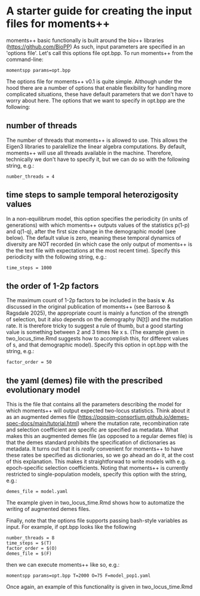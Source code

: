 # A starter guide for creating the input files for moments++

moments++ basic functionally is built around the bio++ libraries (https://github.com/BioPP)
As such, input parameters are specified in an 'options file'. Let's call this options file opt.bpp. To run moments++ from the command-line:

```
momentspp params=opt.bpp
```

The options file for moments++ v0.1 is quite simple. Although under the hood there are a number of options that enable flexibility for handling more complicated situations, these have default parameters that we don't have to worry about here. The options that we want to specify in opt.bpp are the following:

## number of threads

The number of threads that moments++ is allowed to use. This allows the Eigen3 libraries to paralellize the linear algebra computations. By default, moments++ will use all threads available in the machine. Therefore, technically we don't have to specify it, but we can do so with the following string, e.g.:

```
number_threads = 4
```

## time steps to sample temporal heterozigosity values

In a non-equilibrum model, this option specifies the periodicity (in units of generations) with which moments++ outputs values of the statistics p(1-p) and q(1-q), after the first size change in the demographic model (see below). The default value is zero, meaning these temporal dynamics of diversity are NOT recorded (in which case the only output of moments++ is the the text file with expectations at the most recent time). Specify this periodicity with the following string, e.g.:

```
time_steps = 1000
```

## the order of 1-2p factors

The maximum count of 1-2p factors to be included in the basis **v**. As discussed in the original publication of moments++ (see Barroso & Ragsdale 2025), the appropriate count is mainly a function of the strength of selection, but it also depends on the demography (N[t]) and the mutation rate. It is therefore tricky to suggest a rule of thumb, but a good starting value is something between 2 and 3 times Ne x s. (The example given in two_locus_time.Rmd suggests how to accomplish this, for different values of s, and that demographic model). Specify this option in opt.bpp with the string, e.g.:

```
factor_order = 50
```

## the yaml (demes) file with the prescribed evolutionary model

This is the file that contains all the parameters describing the model for which moments++ will output expected two-locus statistics. Think about it as an augmented demes file (https://popsim-consortium.github.io/demes-spec-docs/main/tutorial.html) where the mutation rate, recombination rate and selection coefficient are specific are specified as metadata. What makes this an augmented demes file (as opposed to a regular demes file) is that the demes standard prohibits the specification of dictionaries as metadata. It turns out that it is *really* convenient for moments++ to have these rates be specified as dictionaries, so we go ahead an do it, at the cost of this explanation. This makes it straightforwad to write models with e.g. epoch-specific selection coefficients. Noting that moments++ is currently restricted to single-population models, specify this option with the string, e.g.:

```
demes_file = model.yaml
```

The example given in two_locus_time.Rmd shows how to automatize the writing of augmented demes files.

Finally, note that the options file supports passing bash-style variables as input. For example, if opt.bpp looks like the following

```
number_threads = 8
time_steps = $(T)
factor_order = $(O)
demes_file = $(F)
```

then we can execute moments++ like so, e.g.:

```
momentspp params=opt.bpp T=2000 O=75 F=model_pop1.yaml
```

Once again, an example of this functionality is given in two_locus_time.Rmd
